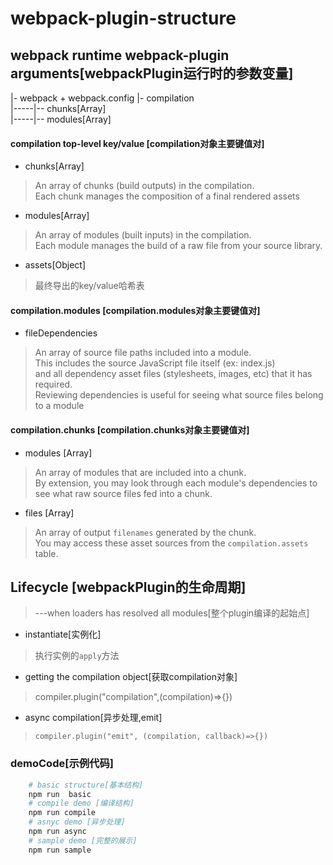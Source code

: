 # webpack-plugin-structure
## webpack runtime  webpack-plugin arguments[webpackPlugin运行时的参数变量]
|- webpack + webpack.config
|- compilation  
|-----|-- chunks[Array]  
|-----|-- modules[Array] 
  
#### compilation top-level key/value  [compilation对象主要键值对]
- chunks[Array]     
> An array of chunks (build outputs) in the compilation.  
> Each chunk manages the composition of a final rendered assets     

 
- modules[Array]  
> An array of modules (built inputs) in the compilation.   
> Each module manages the build of a raw file from your source library.  

- assets[Object]
> 最终导出的key/value哈希表
 
#### compilation.modules  [compilation.modules对象主要键值对]

- fileDependencies

> An array of source file paths included into a module.   
> This includes the source JavaScript file itself (ex: index.js)   
> and all dependency asset files (stylesheets, images, etc) that it has required.   
> Reviewing dependencies is useful for seeing what source files belong to a module  

#### compilation.chunks  [compilation.chunks对象主要键值对]

- modules [Array] 

> An array of modules that are included into a chunk.   
> By extension, you may look through each module's dependencies to see what raw source files fed into a chunk.

- files [Array]  

> An array of output ```filenames``` generated by the chunk.  
> You may access these asset sources from the ```compilation.assets``` table.

## Lifecycle [webpackPlugin的生命周期]

> ---when loaders has resolved all modules[整个plugin编译的起始点] 

- instantiate[实例化]
> 执行实例的```apply```方法  

- getting the compilation object[获取compilation对象]

> compiler.plugin("compilation",(compilation)=>{})

- async compilation[异步处理,emit]  

> ```compiler.plugin("emit", (compilation, callback)=>{})```

### demoCode[示例代码]
```bash
    # basic structure[基本结构]
    npm run  basic
    # compile demo [编译结构]
    npm run compile
    # asnyc demo [异步处理]
    npm run async 
    # sample demo [完整的展示]
    npm run sample
    
```

 
 

